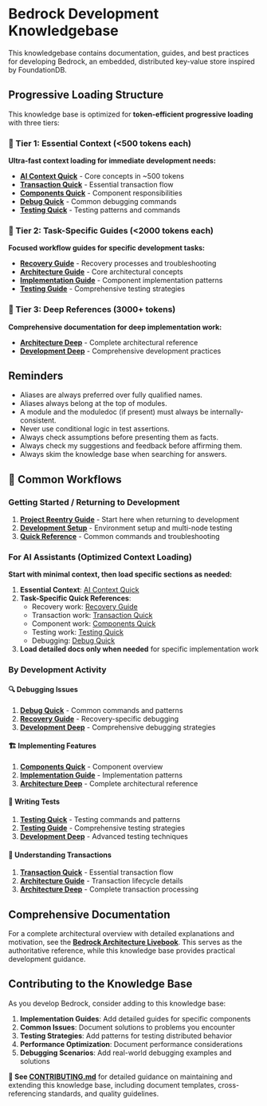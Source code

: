 # Bedrock Development Knowledgebase

This knowledgebase contains documentation, guides, and best practices for developing Bedrock, an embedded, distributed key-value store inspired by FoundationDB.

## Progressive Loading Structure

This knowledge base is optimized for **token-efficient progressive loading** with three tiers:

### 🔹 Tier 1: Essential Context (<500 tokens each)
**Ultra-fast context loading for immediate development needs:**

- **[AI Context Quick](docs/knowlege_base/00-quick/ai-context-quick.md)** - Core concepts in ~500 tokens
- **[Transaction Quick](docs/knowlege_base/00-quick/transaction-quick.md)** - Essential transaction flow
- **[Components Quick](docs/knowlege_base/00-quick/components-quick.md)** - Component responsibilities
- **[Debug Quick](docs/knowlege_base/00-quick/debug-quick.md)** - Common debugging commands
- **[Testing Quick](docs/knowlege_base/00-quick/testing-quick.md)** - Testing patterns and commands

### 🔹 Tier 2: Task-Specific Guides (<2000 tokens each)
**Focused workflow guides for specific development tasks:**

- **[Recovery Guide](docs/knowlege_base/01-guides/recovery-guide.md)** - Recovery processes and troubleshooting
- **[Architecture Guide](docs/knowlege_base/01-guides/architecture-guide.md)** - Core architectural concepts
- **[Implementation Guide](docs/knowlege_base/01-guides/implementation-guide.md)** - Component implementation patterns
- **[Testing Guide](docs/knowlege_base/01-guides/testing-guide.md)** - Comprehensive testing strategies

### 🔹 Tier 3: Deep References (3000+ tokens)
**Comprehensive documentation for deep implementation work:**

- **[Architecture Deep](docs/knowlege_base/02-deep/architecture-deep.md)** - Complete architectural reference
- **[Development Deep](docs/knowlege_base/02-deep/development-deep.md)** - Comprehensive development practices

## Reminders
- Aliases are always preferred over fully qualified names.
- Aliases always belong at the top of modules.
- A module and the moduledoc (if present) must always be internally-consistent.
- Never use conditional logic in test assertions.
- Always check assumptions before presenting them as facts.
- Always check my suggestions and feedback before affirming them.
- Always skim the knowledge base when searching for answers.

## 🚀 Common Workflows

### Getting Started / Returning to Development
1. **[Project Reentry Guide](docs/knowlege_base/00-getting-started/project-reentry-guide.md)** - Start here when returning to development
2. **[Development Setup](docs/knowlege_base/00-getting-started/development-setup.md)** - Environment setup and multi-node testing  
3. **[Quick Reference](docs/knowlege_base/00-getting-started/quick-reference.md)** - Common commands and troubleshooting

### For AI Assistants (Optimized Context Loading)
**Start with minimal context, then load specific sections as needed:**

1. **Essential Context**: [AI Context Quick](docs/knowlege_base/00-quick/ai-context-quick.md)
2. **Task-Specific Quick References**:
   - Recovery work: [Recovery Guide](docs/knowlege_base/01-guides/recovery-guide.md)
   - Transaction work: [Transaction Quick](docs/knowlege_base/00-quick/transaction-quick.md)
   - Component work: [Components Quick](docs/knowlege_base/00-quick/components-quick.md)
   - Testing work: [Testing Quick](docs/knowlege_base/00-quick/testing-quick.md)
   - Debugging: [Debug Quick](docs/knowlege_base/00-quick/debug-quick.md)
3. **Load detailed docs only when needed** for specific implementation work

### By Development Activity

#### 🔍 Debugging Issues
1. **[Debug Quick](docs/knowlege_base/00-quick/debug-quick.md)** - Common commands and patterns
2. **[Recovery Guide](docs/knowlege_base/01-guides/recovery-guide.md)** - Recovery-specific debugging
3. **[Development Deep](docs/knowlege_base/02-deep/development-deep.md)** - Comprehensive debugging strategies

#### 🏗️ Implementing Features
1. **[Components Quick](docs/knowlege_base/00-quick/components-quick.md)** - Component overview
2. **[Implementation Guide](docs/knowlege_base/01-guides/implementation-guide.md)** - Implementation patterns
3. **[Architecture Deep](docs/knowlege_base/02-deep/architecture-deep.md)** - Complete architectural reference

#### 🧪 Writing Tests
1. **[Testing Quick](docs/knowlege_base/00-quick/testing-quick.md)** - Testing commands and patterns
2. **[Testing Guide](docs/knowlege_base/01-guides/testing-guide.md)** - Comprehensive testing strategies
3. **[Development Deep](docs/knowlege_base/02-deep/development-deep.md)** - Advanced testing techniques

#### 🔄 Understanding Transactions
1. **[Transaction Quick](docs/knowlege_base/00-quick/transaction-quick.md)** - Essential transaction flow
2. **[Architecture Guide](docs/knowlege_base/01-guides/architecture-guide.md)** - Transaction lifecycle details
3. **[Architecture Deep](docs/knowlege_base/02-deep/architecture-deep.md)** - Complete transaction processing

## Comprehensive Documentation

For a complete architectural overview with detailed explanations and motivation, see the **[Bedrock Architecture Livebook](docs/bedrock-architecture.livemd)**. This serves as the authoritative reference, while this knowledge base provides practical development guidance.

## Contributing to the Knowledge Base

As you develop Bedrock, consider adding to this knowledge base:

1. **Implementation Guides**: Add detailed guides for specific components
2. **Common Issues**: Document solutions to problems you encounter  
3. **Testing Strategies**: Add patterns for testing distributed behavior
4. **Performance Optimization**: Document performance considerations
5. **Debugging Scenarios**: Add real-world debugging examples and solutions

**📖 See [CONTRIBUTING.md](docs/knowlege_base/CONTRIBUTING.md)** for detailed guidance on maintaining and extending this knowledge base, including document templates, cross-referencing standards, and quality guidelines.
